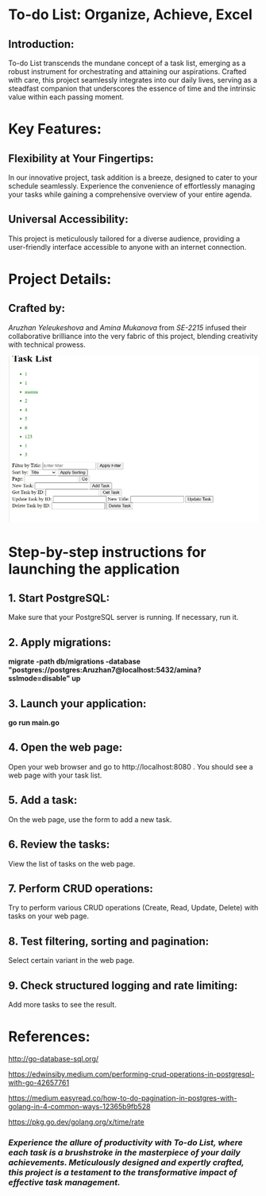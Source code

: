 # To-do List: Organize, Achieve, Excel


## Introduction:

To-do List transcends the mundane concept of a task list, emerging as a robust instrument for orchestrating and attaining our aspirations. Crafted with care, this project seamlessly integrates into our daily lives, serving as a steadfast companion that underscores the essence of time and the intrinsic value within each passing moment.

# Key Features:

## Flexibility at Your Fingertips: 

In our innovative project, task addition is a breeze, designed to cater to your schedule seamlessly. Experience the convenience of effortlessly managing your tasks while gaining a comprehensive overview of your entire agenda.

## Universal Accessibility: 

This project is meticulously tailored for a diverse audience, providing a user-friendly interface accessible to anyone with an internet connection.

# Project Details:

## Crafted by: 
*Aruzhan Yeleukeshova* and *Amina Mukanova* from *SE-2215* infused their collaborative brilliance into the very fabric of this project, blending creativity with technical prowess.


![image](https://github.com/mukanovaamina/draft/blob/36e7ea489cd124cc9b3413f169740e717b489aeb/scr.jpg)

# Step-by-step instructions for launching the application
## 1. Start PostgreSQL:
Make sure that your PostgreSQL server is running. If necessary, run it.

## 2. Apply migrations:
__migrate -path db/migrations -database "postgres://postgres:Aruzhan7@localhost:5432/amina?sslmode=disable" up__

## 3. Launch your application:
__go run main.go__

## 4. Open the web page:
Open your web browser and go to http://localhost:8080 . You should see a web page with your task list.

## 5. Add a task:
On the web page, use the form to add a new task.

## 6. Review the tasks:
View the list of tasks on the web page.

## 7. Perform CRUD operations:
Try to perform various CRUD operations (Create, Read, Update, Delete) with tasks on your web page.

## 8. Test filtering, sorting and pagination:
Select certain variant in the web page.

## 9. Check structured logging and rate limiting:
Add more tasks to see the result.




# References:

   http://go-database-sql.org/
   
   https://edwinsiby.medium.com/performing-crud-operations-in-postgresql-with-go-42657761

   https://medium.easyread.co/how-to-do-pagination-in-postgres-with-golang-in-4-common-ways-12365b9fb528

   https://pkg.go.dev/golang.org/x/time/rate

   

### *Experience the allure of productivity with To-do List, where each task is a brushstroke in the masterpiece of your daily achievements. Meticulously designed and expertly crafted, this project is a testament to the transformative impact of effective task management.*



